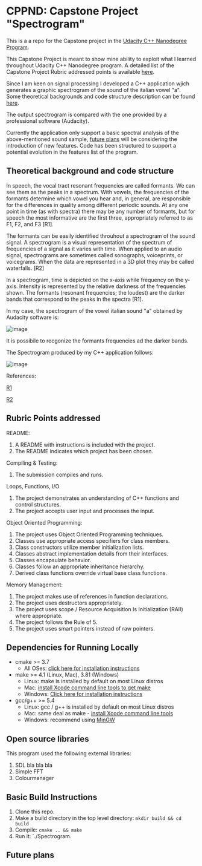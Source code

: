 # CPPND: Capstone Project "Spectrogram"

This is a a repo for the Capstone project in the [Udacity C++ Nanodegree Program](https://www.udacity.com/course/c-plus-plus-nanodegree--nd213).

This Capstone Project is meant to show mine ability to exploit what I learned throughout Udacity C++ Nanodegree program. A detailed list of the Capstone Project Rubric addressed points is available [here](#rubric-points-addressed).

Since I am keen on signal processing I developed a C++ application wjich generates a graphic spectrogram of the sound of the italian vowel "a". Some theoretical backgrounds and code structure description can be found [here](theoretical-background-and-code-structure).

The output spectrogram is compared with the one provided by a professional software (Audacity).

Currently the application only support a basic spectral analysis of the above-mentioned sound sample, [future plans](#future-plans) will be considering the introduction of new features. Code has been structured to support a potential evolution in the features list of the program.

## Theoretical background and code structure

In speech, the vocal tract resonant frequencies are called formants. We can see them as the peaks in a spectrum. With vowels, the frequencies of the formants determine which vowel you hear and, in general, are responsible for the differences in quality among different periodic sounds. At any one point in time (as with spectra) there may be any number of formants, but for speech the most informative are the first three, appropriately referred to as F1, F2, and F3 [R1].

The formants can be easily identified throuhout a spectrogram of the sound signal. A spectrogram is a visual representation of the spectrum of frequencies of a signal as it varies with time. When applied to an audio signal, spectrograms are sometimes called sonographs, voiceprints, or voicegrams. When the data are represented in a 3D plot they may be called waterfalls. [R2]

In a spectrogram, time is depicted on the x-axis while frequency on the y-axis. Intensity is represented by the relative darkness of the frequencies shown. The formants (resonant frequencies; the loudest) are the darker bands that correspond to the peaks in the spectra [R1].

In my case, the spectrogram of the vowel italian sound "a" obtained by Audacity software is:

![image](https://user-images.githubusercontent.com/45873694/141794316-dc34df43-778f-4d2e-b9c5-1da3c7e09e97.png)

It is possibile to recgonize the formants frequencies ad the darker bands.

The Spectrogram produced by my C++ application follows:

![image](https://user-images.githubusercontent.com/45873694/141794593-aef224a4-eeeb-4fce-9b0a-acfbd45d30ca.png)





References:

[R1](http://www.u.arizona.edu/~ohalad/Phonetics/notes/Formants%20Spectrograms%20and%20Vowels.PDF)

[R2](https://en.wikipedia.org/wiki/Spectrogram)
## Rubric Points addressed

README:
1. A README with instructions is included with the project.
2. The README indicates which project has been chosen.

Compiling & Testing:
1. The submission compiles and runs.

Loops, Functions, I/O
1. The project demonstrates an understanding of C++ functions and control structures.
2. The project accepts user input and processes the input.

Object Oriented Programming:
1. The project uses Object Oriented Programming techniques.
2. Classes use appropriate access specifiers for class members.
3. Class constructors utilize member initialization lists.
4. Classes abstract implementation details from their interfaces.
5. Classes encapsulate behavior.
6. Classes follow an appropriate inheritance hierarchy.
7. Derived class functions override virtual base class functions.

Memory Management:
1. The project makes use of references in function declarations.
2. The project uses destructors appropriately.
3. The project uses scope / Resource Acquisition Is Initialization (RAII) where appropriate.
4. The project follows the Rule of 5.
5. The project uses smart pointers instead of raw pointers.

## Dependencies for Running Locally
* cmake >= 3.7
  * All OSes: [click here for installation instructions](https://cmake.org/install/)
* make >= 4.1 (Linux, Mac), 3.81 (Windows)
  * Linux: make is installed by default on most Linux distros
  * Mac: [install Xcode command line tools to get make](https://developer.apple.com/xcode/features/)
  * Windows: [Click here for installation instructions](http://gnuwin32.sourceforge.net/packages/make.htm)
* gcc/g++ >= 5.4
  * Linux: gcc / g++ is installed by default on most Linux distros
  * Mac: same deal as make - [install Xcode command line tools](https://developer.apple.com/xcode/features/)
  * Windows: recommend using [MinGW](http://www.mingw.org/)

## Open source libraries
This program used the following external libraries:
1. SDL
   bla bla bla
2. Simple FFT
3. Colourmanager
   
## Basic Build Instructions
1. Clone this repo.
2. Make a build directory in the top level directory: `mkdir build && cd build`
3. Compile: `cmake .. && make`
4. Run it: `./Spectrogram.
   
## Future plans

